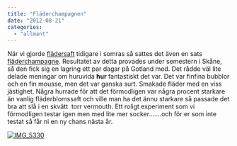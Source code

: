 ```yaml
---
title: "Fläderchampagnen"
date: "2012-08-21"
categories: 
  - "allmant"
---
```


När vi gjorde [flädersaft](http://import.local/2012/06/28/flader/ "flädersaft") tidigare i somras så sattes det även en sats [fläderchampagne](http://www.alltommat.se/recept/Fladerchampagne-11600 "fläderchampagne"). Resultatet av detta provades under semestern i Skåne, så den fick sig en lagring ett par dagar på Gotland med. Det rådde väl lite delade meningar om huruvida **hur** fantastiskt det var. Det var finfina bubblor och en fin mousse, men det var ganska surt. Smakade fläder med en viss jästighet. Några hurrade för att det förmodligen var några procent starkare än vanlig fläderblomssaft och ville man ha det ännu starkare så passade det bra att slå i en skvätt  torr vermouth. Ett roligt experiment som vi förmodligen testar igen men med lite mer socker.......och för er som inte testat så får ni en ny chans nästa år.

[![](/static/img/IMG_5330-682x1024.jpg "IMG_5330")](http://import.local/wp-content/uploads/2012/08/IMG_5330.jpg)
